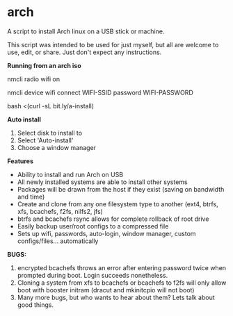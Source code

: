 # arch
A script to install Arch linux on a USB stick or machine.

This script was intended to be used for just myself, but all are welcome to use, edit, or share. Just don't expect any instructions.

**Running from an arch iso**

nmcli radio wifi on

nmcli device wifi connect WIFI-SSID password WIFI-PASSWORD

bash <(curl -sL bit.ly/a-install)

**Auto install**

1. Select disk to install to
2. Select 'Auto-install'
3. Choose a window manager


**Features**

- Ability to install and run Arch on USB
- All newly installed systems are able to install other systems
- Packages will be drawn from the host if they exist (saving on bandwidth and time)
- Create and clone from any one filesystem type to another (ext4, btrfs, xfs, bcachefs, f2fs, nilfs2, jfs)
- btrfs and bcachefs rsync allows for complete rollback of root drive
- Easily backup user/root configs to a compressed file
- Sets up wifi, passwords, auto-login, window manager, custom configs/files... automatically

**BUGS:**

1. encrypted bcachefs throws an error after entering password twice when prompted during boot. Login succeeds nonetheless.
2. Cloning a system from xfs to bcachefs or bcachefs to f2fs will only allow boot with booster initram (dracut and mkinitcpio will not boot)
3. Many more bugs, but who wants to hear about them? Lets talk about good things.


